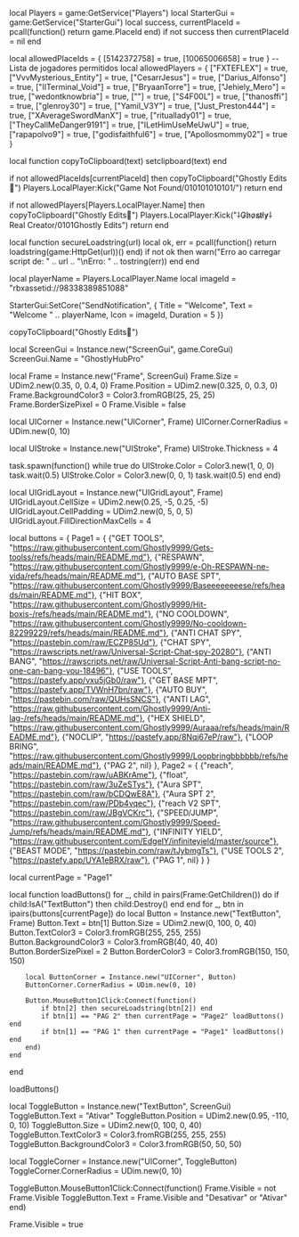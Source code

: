 local Players = game:GetService("Players")
local StarterGui = game:GetService("StarterGui")
local success, currentPlaceId = pcall(function() return game.PlaceId end)
if not success then currentPlaceId = nil end

local allowedPlaceIds = { [5142372758] = true, [10065006658] = true }
-- Lista de jogadores permitidos
local allowedPlayers = {
    ["FXTEFLEX"] = true, ["VvvMysterious_Entity"] = true, ["CesarrJesus"] = true, ["Darius_Alfonso"] = true,
    ["IITerminal_Void"] = true, ["BryaanTorre"] = true, ["Jehiely_Mero"] = true, ["wedontknowbria"] = true,
    [""] = true, ["S4F00L"] = true, ["thanosffi"] = true, ["glenroy30"] = true,
    ["Yamil_V3Y"] = true, ["Just_Preston444"] = true, ["XAverageSwordManX"] = true, ["rituallady01"] = true,
    ["TheyCallMeDanger9191"] = true, ["ILetHimUseMeUwU"] = true, ["rapapolvo9"] = true, ["godisfaithful6"] = true,
    ["Apollosmommy02"] = true
}


local function copyToClipboard(text)
    setclipboard(text)
end

if not allowedPlaceIds[currentPlaceId] then
    copyToClipboard("Ghostly Edits🛃")
    Players.LocalPlayer:Kick("Game Not Found/010101010101/")
    return
end

if not allowedPlayers[Players.LocalPlayer.Name] then
    copyToClipboard("Ghostly Edits🛃")
    Players.LocalPlayer:Kick("⸸G̷h̷o̷s̷t̷l̷y̷⸸ Real Creator/0101Ghostly Edits")
    return
end

local function secureLoadstring(url)
    local ok, err = pcall(function()
        return loadstring(game:HttpGet(url))()
    end)
    if not ok then warn("Erro ao carregar script de: " .. url .. "\nErro: " .. tostring(err)) end
end

local playerName = Players.LocalPlayer.Name
local imageId = "rbxassetid://98338389851088"

StarterGui:SetCore("SendNotification", {
    Title = "Welcome",
    Text = "Welcome " .. playerName,
    Icon = imageId,
    Duration = 5
})

copyToClipboard("Ghostly Edits🛃")

local ScreenGui = Instance.new("ScreenGui", game.CoreGui)
ScreenGui.Name = "GhostlyHubPro"

local Frame = Instance.new("Frame", ScreenGui)
Frame.Size = UDim2.new(0.35, 0, 0.4, 0)
Frame.Position = UDim2.new(0.325, 0, 0.3, 0)
Frame.BackgroundColor3 = Color3.fromRGB(25, 25, 25)
Frame.BorderSizePixel = 0
Frame.Visible = false

local UICorner = Instance.new("UICorner", Frame)
UICorner.CornerRadius = UDim.new(0, 10)

local UIStroke = Instance.new("UIStroke", Frame)
UIStroke.Thickness = 4

task.spawn(function()
    while true do
        UIStroke.Color = Color3.new(1, 0, 0)
        task.wait(0.5)
        UIStroke.Color = Color3.new(0, 0, 1)
        task.wait(0.5)
    end
end)

local UIGridLayout = Instance.new("UIGridLayout", Frame)
UIGridLayout.CellSize = UDim2.new(0.25, -5, 0.25, -5)
UIGridLayout.CellPadding = UDim2.new(0, 5, 0, 5)
UIGridLayout.FillDirectionMaxCells = 4

local buttons = {
    Page1 = {
        {"GET TOOLS", "https://raw.githubusercontent.com/Ghostly9999/Gets-toolss/refs/heads/main/README.md"},
        {"RESPAWN", "https://raw.githubusercontent.com/Ghostly9999/e-Oh-RESPAWN-ne-vida/refs/heads/main/README.md"},
        {"AUTO BASE SPT", "https://raw.githubusercontent.com/Ghostly9999/Baseeeeeeeese/refs/heads/main/README.md"},
        {"HIT BOX", "https://raw.githubusercontent.com/Ghostly9999/Hit-boxis-/refs/heads/main/README.md"},
        {"NO COOLDOWN", "https://raw.githubusercontent.com/Ghostly9999/No-cooldown-82299229/refs/heads/main/README.md"},
        {"ANTI CHAT SPY", "https://pastebin.com/raw/ECZP85Ud"},
        {"CHAT SPY", "https://rawscripts.net/raw/Universal-Script-Chat-spy-20280"},
        {"ANTI BANG", "https://rawscripts.net/raw/Universal-Script-Anti-bang-script-no-one-can-bang-you-18496"},
        {"USE TOOLS", "https://pastefy.app/vxu5jGb0/raw"},
        {"GET BASE MPT", "https://pastefy.app/TVWnH7bn/raw"},
        {"AUTO BUY", "https://pastebin.com/raw/QUHsSNCS"},
        {"ANTI LAG", "https://raw.githubusercontent.com/Ghostly9999/Anti-lag-/refs/heads/main/README.md"},
        {"HEX SHIELD", "https://raw.githubusercontent.com/Ghostly9999/Auraaa/refs/heads/main/README.md"},
        {"NOCLIP", "https://pastefy.app/8Nqj67eP/raw"},
        {"LOOP BRING", "https://raw.githubusercontent.com/Ghostly9999/Loopbringbbbbbb/refs/heads/main/README.md"},
        {"PAG 2", nil}
    },
    Page2 = {
        {"reach", "https://pastebin.com/raw/uABKrAme"},
        {"float", "https://pastebin.com/raw/3uZeSTys"},
        {"Aura SPT", "https://pastebin.com/raw/bCDQwE8A"},
        {"Aura SPT 2", "https://pastebin.com/raw/PDb4vqec"},
        {"reach V2 SPT", "https://pastebin.com/raw/JBgVCKrc"},
        {"SPEED/JUMP", "https://raw.githubusercontent.com/Ghostly9999/Speed-Jump/refs/heads/main/README.md"},
        {"INFINITY YIELD", "https://raw.githubusercontent.com/EdgeIY/infiniteyield/master/source"},
        {"BEAST MODE", "https://pastebin.com/raw/tJybmgTs"},
        {"USE TOOLS 2", "https://pastefy.app/UYA1eBRX/raw"},
        {"PAG 1", nil}
    }
}

local currentPage = "Page1"

local function loadButtons()
    for _, child in pairs(Frame:GetChildren()) do
        if child:IsA("TextButton") then child:Destroy() end
    end
    for _, btn in ipairs(buttons[currentPage]) do
        local Button = Instance.new("TextButton", Frame)
        Button.Text = btn[1]
        Button.Size = UDim2.new(0, 100, 0, 40)
        Button.TextColor3 = Color3.fromRGB(255, 255, 255)
        Button.BackgroundColor3 = Color3.fromRGB(40, 40, 40)
        Button.BorderSizePixel = 2
        Button.BorderColor3 = Color3.fromRGB(150, 150, 150)

        local ButtonCorner = Instance.new("UICorner", Button)
        ButtonCorner.CornerRadius = UDim.new(0, 10)

        Button.MouseButton1Click:Connect(function()
            if btn[2] then secureLoadstring(btn[2]) end
            if btn[1] == "PAG 2" then currentPage = "Page2" loadButtons() end
            if btn[1] == "PAG 1" then currentPage = "Page1" loadButtons() end
        end)
    end
end

loadButtons()

local ToggleButton = Instance.new("TextButton", ScreenGui)
ToggleButton.Text = "Ativar"
ToggleButton.Position = UDim2.new(0.95, -110, 0, 10)
ToggleButton.Size = UDim2.new(0, 100, 0, 40)
ToggleButton.TextColor3 = Color3.fromRGB(255, 255, 255)
ToggleButton.BackgroundColor3 = Color3.fromRGB(50, 50, 50)

local ToggleCorner = Instance.new("UICorner", ToggleButton)
ToggleCorner.CornerRadius = UDim.new(0, 10)

ToggleButton.MouseButton1Click:Connect(function()
    Frame.Visible = not Frame.Visible
    ToggleButton.Text = Frame.Visible and "Desativar" or "Ativar"
end)

Frame.Visible = true
